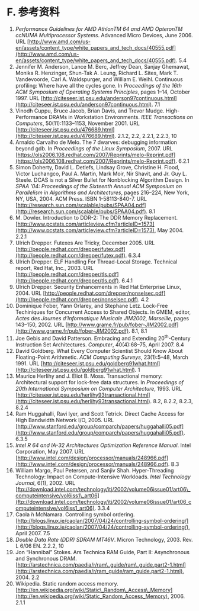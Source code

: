 # F. 参考资料

1. *Performance Guidelines for AMD AthlonTM 64 and AMD OpteronTM ccNUMA Multiprocessor Systems*. Advanced Micro Devices, June 2006. URL [http://www.amd.com/us-en/assets/content_type/white_papers_and_tech_docs/40555.pdf](http://www.amd.com/us-en/assets/content_type/white_papers_and_tech_docs/40555.pdf). 5.4
2. Jennifer M. Anderson, Lance M. Berc, Jeffrey Dean, Sanjay Ghemawat, Monika R. Henzinger, Shun-Tak A. Leung, Richard L. Sites, Mark T. Vandevoorde, Carl A. Waldspurger, and William E. Weihl. Continuous profiling: Where have all the cycles gone. In *Proceedings of the 16th ACM Symposium of Operating Systems Principles*, pages 1–14, October 1997. URL [http://citeseer.ist.psu.edu/anderson97continuous.html](http://citeseer.ist.psu.edu/anderson97continuous.html). 7.1
3. Vinodh Cuppu, Bruce Jacob, Brian Davis, and Trevor Mudge. High-Performance DRAMs in Workstation Environments. *IEEE Transactions on Computers*, 50(11):1133–1153, November 2001. URL [http://citeseer.ist.psu.edu/476689.html](http://citeseer.ist.psu.edu/476689.html). 2.1.2, 2.2, 2.2.1, 2.2.3, 10
4. Arnaldo Carvalho de Melo. The 7 dwarves: debugging information beyond gdb. In *Proceedings of the Linux Symposium*, 2007. URL [https://ols2006.108.redhat.com/2007/Reprints/melo-Reprint.pdf](https://ols2006.108.redhat.com/2007/Reprints/melo-Reprint.pdf). 6.2.1
5. Simon Doherty, David L. Detlefs, Lindsay Grove, Christine H. Flood, Victor Luchangco, Paul A. Martin, Mark Moir, Nir Shavit, and Jr. Guy L. Steele. DCAS is not a Silver Bullet for Nonblocking Algorithm Design. In *SPAA ’04: Proceedings of the Sixteenth Annual ACM Symposium on Parallelism in Algorithms and Architectures*, pages 216–224, New York, NY, USA, 2004. ACM Press. ISBN 1-58113-840-7. URL [http://research.sun.com/scalable/pubs/SPAA04.pdf](http://research.sun.com/scalable/pubs/SPAA04.pdf). 8.1
6. M. Dowler. Introduction to DDR-2: The DDR Memory Replacement. [http://www.pcstats.com/articleview.cfm?articleID=1573](http://www.pcstats.com/articleview.cfm?articleID=1573), May 2004. 2.2.1
7. Ulrich Drepper. Futexes Are Tricky, December 2005. URL [http://people.redhat.com/drepper/futex.pdf](http://people.redhat.com/drepper/futex.pdf). 6.3.4
8. Ulrich Drepper. ELF Handling For Thread-Local Storage. Technical report, Red Hat, Inc., 2003. URL [http://people.redhat.com/drepper/tls.pdf](http://people.redhat.com/drepper/tls.pdf). 6.4.1
9. Ulrich Drepper. Security Enhancements in Red Hat Enterprise Linux, 2004. URL [http://people.redhat.com/drepper/nonselsec.pdf](http://people.redhat.com/drepper/nonselsec.pdf). 4.2
10. Dominique Fober, Yann Orlarey, and Stephane Letz. Lock-Free Techiniques for Concurrent Access to Shared Objects. In GMEM, editor, *Actes des Journes d’Informatique Musicale JIM2002, Marseille*, pages 143–150, 2002. URL [http://www.grame.fr/pub/fober-JIM2002.pdf](http://www.grame.fr/pub/fober-JIM2002.pdf). 8.1, 8.1
11. Joe Gebis and David Patterson. Embracing and Extending 20<sup>th</sup>-Century Instruction Set Architectures. *Computer*, 40(4):68–75, April 2007. 8.4
12. David Goldberg. What Every Computer Scientist Should Know About Floating-Point Arithmetic. *ACM Computing Surveys*, 23(1):5–48, March 1991. URL [http://citeseer.ist.psu.edu/goldberg91what.html](http://citeseer.ist.psu.edu/goldberg91what.html). 1
13. Maurice Herlihy and J. Eliot B. Moss. Transactional memory: Architectural support for lock-free data structures. In *Proceedings of 20th International Symposium on Computer Architecture*, 1993. URL [http://citeseer.ist.psu.edu/herlihy93transactional.html](http://citeseer.ist.psu.edu/herlihy93transactional.html). 8.2, 8.2.2, 8.2.3, 8.2.4
14. Ram Huggahalli, Ravi Iyer, and Scott Tetrick. Direct Cache Access for High Bandwidth Network I/O, 2005. URL [http://www.stanford.edu/group/comparch/papers/huggahalli05.pdf](http://www.stanford.edu/group/comparch/papers/huggahalli05.pdf). 6.3.5
15. *Intel R 64 and IA-32 Architectures Optimization Reference Manual*. Intel Corporation, May 2007. URL [http://www.intel.com/design/processor/manuals/248966.pdf](http://www.intel.com/design/processor/manuals/248966.pdf). B.3
16. William Margo, Paul Petersen, and Sanjiv Shah. Hyper-Threading Technology: Impact on Compute-Intensive Workloads. *Intel Technology Journal*, 6(1), 2002. URL [ftp://download.intel.com/technology/itj/2002/volume06issue01/art06\_computeintensive/vol6iss1\_art06](ftp://download.intel.com/technology/itj/2002/volume06issue01/art06_computeintensive/vol6iss1_art06). 3.3.4
17. Caola ́n McNamara. Controlling symbol ordering. [http://blogs.linux.ie/caolan/2007/04/24/controlling-symbol-ordering/](http://blogs.linux.ie/caolan/2007/04/24/controlling-symbol-ordering/), April 2007. 7.5
18. *Double Data Rate (DDR) SDRAM MT46V*. Micron Technology, 2003. Rev. L 6/06 EN. 2.2.2, 10
19. Jon “Hannibal” Stokes. Ars Technica RAM Guide, Part II: Asynchronous and Synchronous DRAM. [http://arstechnica.com/paedia/r/ram\_guide/ram\_guide.part2-1.html](http://arstechnica.com/paedia/r/ram_guide/ram_guide.part2-1.html), 2004. 2.2
20. Wikipedia. Static random access memory. [http://en.wikipedia.org/wiki/Static\_Random\_Access\_Memory](http://en.wikipedia.org/wiki/Static_Random_Access_Memory), 2006. 2.1.1